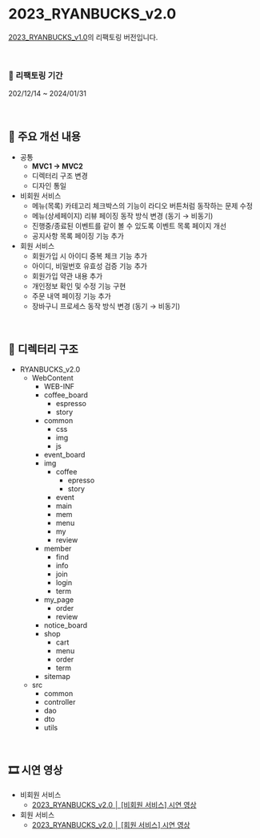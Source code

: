 # 2023_RYANBUCKS_v2.0
[2023_RYANBUCKS_v1.0](https://github.com/sypark8393/2023_RYANBUCKS_v1.0)의 리팩토링 버전입니다.

<br>

### 📅 리팩토링 기간
202/12/14 ~ 2024/01/31

<br>

## 📌 주요 개선 내용
+ 공통
  + **MVC1 → MVC2**
  + 디렉터리 구조 변경
  + 디자인 통일
+ 비회원 서비스
  + 메뉴(목록) 카테고리 체크박스의 기능이 라디오 버튼처럼 동작하는 문제 수정 
  + 메뉴(상세페이지) 리뷰 페이징 동작 방식 변경 (동기 → 비동기)
  + 진행중/종료된 이벤트를 같이 볼 수 있도록 이벤트 목록 페이지 개선
  + 공지사항 목록 페이징 기능 추가
+ 회원 서비스
  + 회원가입 시 아이디 중복 체크 기능 추가
  + 아이디, 비밀번호 유효성 검증 기능 추가
  + 회원가입 약관 내용 추가
  + 개인정보 확인 및 수정 기능 구현
  + 주문 내역 페이징 기능 추가
  + 장바구니 프로세스 동작 방식 변경 (동기 → 비동기)

<br>

## 📁 디렉터리 구조
+ RYANBUCKS_v2.0
  + WebContent
    + WEB-INF
    + coffee_board
      + espresso
      + story
    + common
      + css
      + img
      + js
    + event_board
    + img
      + coffee
        + epresso
        + story
      + event
      + main
      + mem
      + menu
      + my
      + review
    + member
      + find
      + info
      + join
      + login
      + term
    + my_page
      + order
      + review
    + notice_board
    + shop
      + cart
      + menu
      + order
      + term
    + sitemap
  + src
    + common
    + controller
    + dao
    + dto
    + utils

 <br>

 ## 🎞️ 시연 영상
 + 비회원 서비스
   + [2023_RYANBUCKS_v2.0 │ [비회원 서비스] 시연 영상](https://youtu.be/nKvk7SRVKkg)
 + 회원 서비스
   + [2023_RYANBUCKS_v2.0 │ [회원 서비스] 시연 영상](https://youtu.be/M3x8euhMD5k)
 
